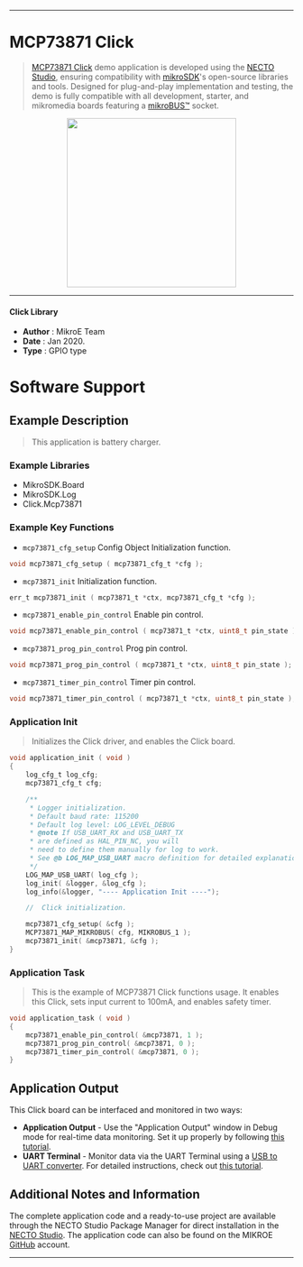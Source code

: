 
---
# MCP73871 Click

> [MCP73871 Click](https://www.mikroe.com/?pid_product=MIKROE-2858) demo application is developed using
the [NECTO Studio](https://www.mikroe.com/necto), ensuring compatibility with [mikroSDK](https://www.mikroe.com/mikrosdk)'s
open-source libraries and tools. Designed for plug-and-play implementation and testing, the demo is fully compatible with
all development, starter, and mikromedia boards featuring a [mikroBUS&trade;](https://www.mikroe.com/mikrobus) socket.

<p align="center">
  <img src="https://www.mikroe.com/?pid_product=MIKROE-2858&image=1" height=300px>
</p>

---

#### Click Library

- **Author**        : MikroE Team
- **Date**          : Jan 2020.
- **Type**          : GPIO type

# Software Support

## Example Description

> This application is battery charger.

### Example Libraries

- MikroSDK.Board
- MikroSDK.Log
- Click.Mcp73871

### Example Key Functions

- `mcp73871_cfg_setup` Config Object Initialization function. 
```c
void mcp73871_cfg_setup ( mcp73871_cfg_t *cfg );
``` 
 
- `mcp73871_init` Initialization function. 
```c
err_t mcp73871_init ( mcp73871_t *ctx, mcp73871_cfg_t *cfg );
```

- `mcp73871_enable_pin_control` Enable pin control. 
```c
void mcp73871_enable_pin_control ( mcp73871_t *ctx, uint8_t pin_state );
```
 
- `mcp73871_prog_pin_control` Prog pin control. 
```c
void mcp73871_prog_pin_control ( mcp73871_t *ctx, uint8_t pin_state );
```

- `mcp73871_timer_pin_control` Timer pin control. 
```c
void mcp73871_timer_pin_control ( mcp73871_t *ctx, uint8_t pin_state );
```

### Application Init

> Initializes the Click driver, and enables the Click board.

```c
void application_init ( void )
{
    log_cfg_t log_cfg;
    mcp73871_cfg_t cfg;

    /** 
     * Logger initialization.
     * Default baud rate: 115200
     * Default log level: LOG_LEVEL_DEBUG
     * @note If USB_UART_RX and USB_UART_TX 
     * are defined as HAL_PIN_NC, you will 
     * need to define them manually for log to work. 
     * See @b LOG_MAP_USB_UART macro definition for detailed explanation.
     */
    LOG_MAP_USB_UART( log_cfg );
    log_init( &logger, &log_cfg );
    log_info(&logger, "---- Application Init ----");

    //  Click initialization.

    mcp73871_cfg_setup( &cfg );
    MCP73871_MAP_MIKROBUS( cfg, MIKROBUS_1 );
    mcp73871_init( &mcp73871, &cfg );
}
```

### Application Task

> This is the example of MCP73871 Click functions usage.
> It enables this Click, sets input current to 100mA, 
> and enables safety timer.

```c
void application_task ( void )
{
    mcp73871_enable_pin_control( &mcp73871, 1 );
    mcp73871_prog_pin_control( &mcp73871, 0 );
    mcp73871_timer_pin_control( &mcp73871, 0 );
}
```

## Application Output

This Click board can be interfaced and monitored in two ways:
- **Application Output** - Use the "Application Output" window in Debug mode for real-time data monitoring.
Set it up properly by following [this tutorial](https://www.youtube.com/watch?v=ta5yyk1Woy4).
- **UART Terminal** - Monitor data via the UART Terminal using
a [USB to UART converter](https://www.mikroe.com/click/interface/usb?interface*=uart,uart). For detailed instructions,
check out [this tutorial](https://help.mikroe.com/necto/v2/Getting%20Started/Tools/UARTTerminalTool).

## Additional Notes and Information

The complete application code and a ready-to-use project are available through the NECTO Studio Package Manager for 
direct installation in the [NECTO Studio](https://www.mikroe.com/necto). The application code can also be found on
the MIKROE [GitHub](https://github.com/MikroElektronika/mikrosdk_click_v2) account.

---
